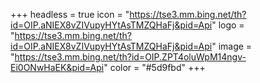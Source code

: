 +++
headless = true
icon = "https://tse3.mm.bing.net/th?id=OIP.aNIEX8vZIVupyHYtAsTMZQHaFj&pid=Api"
logo = "https://tse3.mm.bing.net/th?id=OIP.aNIEX8vZIVupyHYtAsTMZQHaFj&pid=Api"
image = "https://tse3.mm.bing.net/th?id=OIP.ZPT4oluWpM14ngv-Ei0ONwHaEK&pid=Api"
color = "#5d9fbd"
+++

